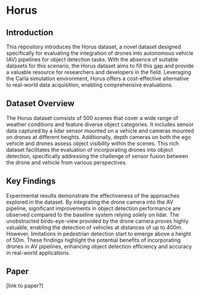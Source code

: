 # Horus

## Introduction
This repository introduces the Horus dataset, a novel dataset designed specifically for evaluating the integration of drones into autonomous vehicle (AV) pipelines for object detection tasks. With the absence of suitable datasets for this scenario, the Horus dataset aims to fill this gap and provide a valuable resource for researchers and developers in the field. Leveraging the Carla simulation environment, Horus offers a cost-effective alternative to real-world data acquisition, enabling comprehensive evaluations.

## Dataset Overview
The Horus dataset comsists of 500 scenes that cover a wide range of weather conditions and feature diverse object categories. It includes sensor data captured by a lidar sensor mounted on a vehicle and cameras mounted on drones at different heights. Additionally, depth cameras on both the ego vehicle and drones assess object visibility within the scenes. This rich dataset facilitates the evaluation of incorporating drones into object detection, specifically addressing the challenge of sensor fusion between the drone and vehicle from various perspectives.

## Key Findings
Experimental results demonstrate the effectiveness of the approaches explored in the dataset. By integrating the drone camera into the AV pipeline, significant improvements in object detection performance are observed compared to the baseline system relying solely on lidar. The unobstructed birds-eye-view provided by the drone camera proves highly valuable, enabling the detection of vehicles at distances of up to 400m. However, limitations in pedestrian detection start to emerge above a height of 50m. These findings highlight the potential benefits of incorporating drones in AV pipelines, enhancing object detection efficiency and accuracy in real-world applications.

## Paper
[link to paper?]

